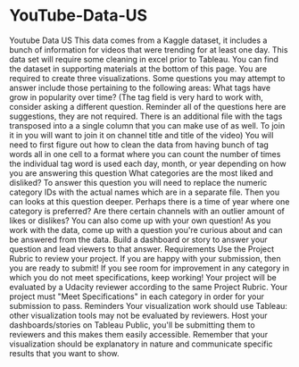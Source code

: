 # YouTube-Data-US
Youtube Data US This data comes from a Kaggle dataset, it includes a bunch of information for videos that were trending for at least one day. This data set will require some cleaning in excel prior to Tableau. You can find the dataset in supporting materials at the bottom of this page.  You are required to create three visualizations. Some questions you may attempt to answer include those pertaining to the following areas:  What tags have grow in popularity over time? (The tag field is very hard to work with, consider asking a different question. Reminder all of the questions here are suggestions, they are not required. There is an additional file with the tags transposed into a a single column that you can make use of as well. To join it in you will want to join it on channel title and title of the video)  You will need to first figure out how to clean the data from having bunch of tag words all in one cell to a format where you can count the number of times the individual tag word is used each day, month, or year depending on how you are answering this question  What categories are the most liked and disliked?  To answer this question you will need to replace the numeric category IDs with the actual names which are in a separate file. Then you can looks at this question deeper. Perhaps there is a time of year where one category is preferred? Are there certain channels with an outlier amount of likes or dislikes?  You can also come up with your own question!  As you work with the data, come up with a question you're curious about and can be answered from the data. Build a dashboard or story to answer your question and lead viewers to that answer.  Requirements Use the Project Rubric to review your project. If you are happy with your submission, then you are ready to submit! If you see room for improvement in any category in which you do not meet specifications, keep working!  Your project will be evaluated by a Udacity reviewer according to the same Project Rubric. Your project must "Meet Specifications" in each category in order for your submission to pass.  Reminders Your visualization work should use Tableau: other visualization tools may not be evaluated by reviewers. Host your dashboards/stories on Tableau Public, you'll be submitting them to reviewers and this makes them easily accessible.  Remember that your visualization should be explanatory in nature and communicate specific results that you want to show.
